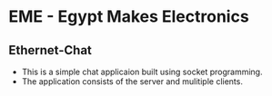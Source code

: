 # EME - Egypt Makes Electronics
## Ethernet-Chat
- This is a simple chat applicaion built using socket programming.
- The application consists of the server and mulitiple clients.

